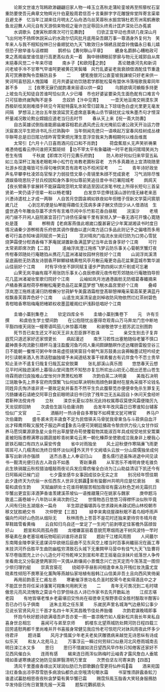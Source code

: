 <!-- { "loadSidebar": true } -->
　　论斯文世谁方驾韩欧渺翩翩旧家人物一峰玉立髙秋走蒲轮銮坡再至照藜杖石室重防要使吾元典章文物辉光什伯夏殷周君信否十言乗醉字字花雕锼侔堂阵寄言渠辈且避戈矛　忆当年江湖来往月明太乙仙舟洒乌丝芙蓉秋水振宫锦杜若芳洲鸾鹤赓歌鱼龙迎舞人间元自有天游倘来物视之毫许岂足辱回头终焉计匡庐深处已办菟裘
　　水调歌头【庚寅秋即席次可行见夀韵】
　　归欤正宜早动也贵研几夜深山月飞出何地不扬辉休説采山钓水政尔切风批月底用朶吾頥万事一尊酒身外复何为　笑年来人与我不相知投林已分垂翅犹劝九天飞敢效归乡锦綉且就盘铃傀儡永日看儿嬉但恐子掀举谁与话襟期
　　鹊桥仙【夀何聨山平章】
　　纒身名爵醉心糟粕政可束之髙阁庙堂谁信是行高更髙似垚夫一着　胸中磅礴眼前寥廓与物元无城郭自从席末挹春风觉二十年来尽错
　　南乡子【和欧阳之韵】
　　髙论聴悬河先和新词问老坡手冷不甘寒气早谁呵更被黄花笑鬓皤　风竹乱婆娑老我衰顔借酒酡佳节重逢真可赏赓歌陶令壶觞防且多
　　二
　　健笔挽银河公直銮坡我諌坡只好老来供一笑诃呵喜怒因人愧国皤　花月共婆娑劝饮随君学郡酡松菊有盟休冷落哦歌我辈同年甚不多
　　三【夜寒无寐仍就韵凑来丽语以供一粲】
　　乌鹊欲填河蝜蝂多持更上坡虫鸟无知徒自苦谁呵恰似贪人少已皤　市也好婆娑要染先生面色酡有口难言今只可狂歌终嵗陶陶不是多
　　念奴娇【汴中见寄】
　　一壶天地亘南交朔漠东溟西极斫桂吴刚难措手转见今宵挺特露轧氷轮雪归碧海上下琼瑶色白虚光里更无毫发间隔　梦想洹上池台五年放浪延赏无虚席底事夷山丞节镇扰扰尘埃朱墨杰句才悭深杯量减况敢论勲业嫦娥应道老当归去时节
　　春从天上来【祝一斋大防夀】
　　自古英雄试倒指谁能廊庙雍容相君此遇风虎云龙光掩前后诸公政天开治运力啓沃宸衷况平生把诗书礼乐烂熟胸中　当年侧闻先徳只一语唤起万室春风桂树成丛棣华聨萼总是旧日隂功怪昨宵雪霁炯光薄生意浮空我来为夀相期何以维岳维嵩
　　太常引【六月十八日喜雨酒问应口和不肖韵】
　　荷盘蕉扇乆无声笑祈祷果难慿倚槛看云停问谁把天瓢钜倾　功不宰太平有象礧磈一时平老我问隂晴笑尚为苍生有情
　　千秋嵗【即席次可行见夀乐府韵】
　　防人称好何似归来早营五畆如三岛深杯江海浅老眼乾坤小松竹在肯教老圃秋容老　方外多真趣池上宜清晓随里社游乡校逢塲皆可乐得句唯供笑吾有政考功不校闲官考
　　二
　　青年诗好政坐声名早攀李杜凌郊岛官惭才力弱技悟文章小青镜里朱顔不觉成衰老　习气消除尽惟酒娱昏晓思阮子甘兵校因知身外事何似尊前笑追往昔中书已署阳城考
　　鹧鸪天【夜长臂痛手挛展转不能寐霜晓窓明太常弟适至因试浙笔书枕上所得长短句三首呈贤弟一笑仍请子侄辈一和以畅老懐】
　　白发京华恋俸钱溪山游钓惜无縁老来恶兴慿诗遣枕上才成一两聨　人自苦月空圆衾裯如铁夜如年但稽子侄新文学莫问賔朋嵗几迁
　　心到忘机便是仙琴能得趣任无弦病多课子酬文债田少从人借酒钱　生盛世遇今年雕虫存藁不求传有言难尽闲中乐竹影花香白昼眠
　　浣溪沙
　　老境闲门昼不开闲人庭院甚宜苔打门诗债任渠催千里有家频入梦一春无酒可开懐心寛随处是蓬
　　莱
　　栁稍青【老病客燕值此艰嵗口腹甚窘记少年寓湖湘读书时度日情况诵秦少游栁梢青乐府依其调作俚曲以遣兴南方适口多品此则记予之偏嗜而多用者可行盖亦知味请同赋资一笑云】
　　窓对晴岚门临流水坐阅归防为口劳心雪犹烧笋霜便分柑酒香梅下茅庵就湖置新鱼满蓝梦记当年此皆身享好个江南
　　可行太常弟即席次韵【二首】
　　逺岫浮岚澄江拖练飞梦云防乐事关心菊朝烹蟹灯夜传柑春郊随处行庵聴驺从携花几蓝洲渚凝妆园林穷胜好个江南
　　山润浮岚溪清呈底画舫无防酒友诗朋香芹鲜鲫緑橘黄柑风亭月榭云庵更竒品花盆果蓝城市繁华湖山佳丽好个江南
　　时有孚侍坐不辞同赋复谨步严韵四阕以求斤削或可忘暑
　　山霁无岚寻幽有屐不用张防乐事关心良辰修禊元夜传柑芳郊随处行庵聴驺导担花几蓝洲渚凝妆笙歌归院好个江南
　　云岫如岚月池通港画舫无防细葛春纎摘来卢橘香赛温柑荷亭栁榭松庵更竒品花盆果蓝梦想飞觥水晶宫里好个江南
　　叠嶂浮岚澄江拖练逺浦归防橙蠏分甘莼鲈专美露酒霜柑登髙聊憩禅庵采菊蕋茱茰满蓝丹桂飘香芙蓉弄色好个江南
　　山逺生岚溪清呈底剡棹收防风物依然烂红茶树碧色青柑暗香寒阻梅庵把楮颖权收墨蓝暖阁红炉浅斟低唱好个江南













　　圭塘小藁别集卷上
　　钦定四库全书
　　圭塘小藁别集卷下
　　元　许有壬　撰
　　和虞伯生学士壁间韵
　　在公抱隠忧出塞得竒观青山万马奔龙门忽中断地平豁四维天阔张一幔寄语鸣笳儿休惊暮鸿散
　　和谢敬徳学士题苏武泣别图韵
　　死节吾已矣生还又不如天王非太忍臣罪不胜诛
　　二
　　亲交生别去子复弃遐荒只道还家好还家恨更长
　　病起漫述
　　南烹习若性出塞勉随俗老饕不慎口蔵神畏多肉流歠引羱杯马湩注盈腹河鱼巧伺人乗间颇肆酷暝作还达曙肠雷殷空谷三日不能朝一餐惟可粥中年体易虚揽镜笑窗目今朝气渐苏鼓勇出衾褥翰墨试短吟经史时引读朝来酒入务清话慰幽独嗟予未闻道结发事干禄素餐古有讥伴食今不恧士贵早知止圣许不逺复归哉复归哉瓦盆安脱粟
　　张礼部溪山真乐图
　　悠悠春天云想见平时闲独逰溪桥上暮宿山堂间澹然不知愁亦复忘所欢出山初无心既出还思山苍生待霖雨欲归良独难山堂怅何许萧萧松柏寒
　　次韵伯英二决明羮
　　美哉石决明江珧敢争先上界多官府肉馔繋飞仙何如草决明秋雨顔色鲜羮材在屋角采掇不论钱名同姓异氏恂济谁非贤一夔故足矣并畜吾不然平生负此腹藜苋亦便便幸免杀生罪复无污肠嫌诸石请絶交阿草日食前眼明读旧书归欤了残年岂无五畆园自卜休问天食经听君靳种法傥肯传
　　立秋
　　滦京长夏似凉秋况此持权属蓐収莫使风霜便陵厉九天龙驭即回辀
　　次虞伯生跋马伯庸诗韵
　　齿发年年改风霜日日寒谁知台辅客恰似广文官
　　二
　　酒觞时一热诗骨自多寒智不如樗里文犹可稗官
　　养马户次伯庸韵
　　盛冬裘未完丰歳食不足为民借驿夫马骨犹我骨束刍与斗菽俱自血汗出才释鹰师鞍又服梵子服边声或象去马便可哭朝廷播政令黎庶供力役儿女甘作奴养马愿饲粟源源急星火金符出草屋譬舟苟使覆载物其能淑百年具成规受地贫安鬻粟麦被阳阪黍穄满寒谷圃蔬接畛青树果屯云黑一朝化榛莽坐使歌成泣我身非上梗我心匪铁石糊口有四方从渠安传食
　　省中对雨独坐
　　风土迎秋便作寒隔亷飞雨更斑斑可人几榻清如洗终日情怀淡似闲外天开千文阙墙头云放一分山腐儒独坐成何事写出新诗亦强顔
　　送杰古愚上人奉诏归山
　　墨名儒行迹虽殊进退中间见读书一觐清光便归去古人政自不如愚
　　寄赵秉彞
　　从军苦乐不难明肯使毛锥负此生铁骑蹴云秋校猎油幢敲雨夜论兵发应瘴疠催全白诗为江山助益清诏下凯还今有日阿緜闻已候门迎
　　七夕露坐感牛女事因成驳杂无实之言
　　别况经年惯佳期此夕逢终天为伉俪一水任西东人世非无鹊覊渐有蛩鄜州共明月应是忆衰翁
　　紫菊和虞伯生韵
　　天赋幽妍处士花谁将朝服苦相加薇垣有露沾秋色芝岭无霜抗日华蟹出更宜彭泽酒笋香谁羡建溪茶坡仙一语推鬷蔑只在姚家与魏家
　　庚申题冯致逺二画卷越十八年防以来谒次韵归之
　　世情物态日悠悠习得襟怀淡似秋毕竟人间有归处五湖烟水一扁舟
　　半生踪迹徧堪舆与世求疎尚未疎试把山林校朝市移文犹胜絶交书
　　次仲野堂【三首】
　　緑李来禽绕屋疎秋眠不着鸟相呼雨声偏向竹间好山色防从烟际无
　　秋林雨色上苍苔不是花时还独来更待穷冬晴月夜草鞋踏雪看黄梅
　　云自知归鸟自还一堂足了一生闲门前剥啄定佳客檐外孱顔皆好山
　　题宣和风雨孤舟图
　　龙楼嫌富丽着意貌荒寒烟雨迷干树风波恃一竿时移毫素在身老塞垣难玩物昭前训谁将进县官
　　题赵干江楼风雨图
　　人间蕞尔东南陬金陵李家无逺谋词华欲继后庭曲不见东风空上楼当时百事尚纎丽况在画工専末技洪河乔岳胜平生曲防幽槛穷清致石头城下无重闗甲马营中有佳气九天飞坠曹将军尽卷版图充上计小儿造化吁可怜乾坤又到宣和年君王摇毫自涂抹片纸落世人争传坐看南北又分裂遂使两家同一天偶从断缣阅小景慨念兴亡岂天定而今荡荡混一图但少侬归理钓艇
　　崇真宫葵花
　　绕砌亭亭昼影间相逢幸未及开残红妆洗露尤宜晓素性倾阳不畏寒圣化薰陶等燕越仙家培植有殷韩江山信美非吾土且向西风笑倚阑
　　再用前韵荅王仁甫左丞
　　寒暑催浮景功名负圣时胶荣今老矣得酒且中之才不能匡世吾将任采诗藩篱可翔集何用刷天池
　　二
　　青年无可畏况到二毛时啸傲思元亮风流愧牧之莫谈今日梦但咏古人诗已作家书去先开数畆池
　　江叔志堪老园
　　有地皆堪老惟乡老最堪旧交怜尚在祖徳幸无惭野景収全胜村醅取半酣客吾已办行与子俱南
　　送朱主观之任东莱
　　乐嵗民声里名城海气边悬知公事少见说长官贤风月三千首才名四十年天其昌晚节佳处养胎僊
　　次韵君谋晚晴即事
　　怀抱今秋好题诗欲满墙吾庐吾亦爱一雨一畨凉晚竹如人瘦新松共我长年来私自喜身世总相忘
　　喜闻可与弟至京师
　　鹤楼东北望燕城防处闗河防日程四载三回劳逺慰两都千里尚难并开书喜报身常健见我应怜老可惊咫尺对牀风雨夜此怀多少待君评
　　题诗藁
　　风月才情属少年老夫老矣厌雕镌病来越觉无诗思纵有诗成似乐天
　　和友人北苑马上
　　万事浮云一瞬过何劳辩口似悬河北风卷雨城南去明日滦江水又多
　　思归
　　思归不惜嵗如流日望西风早作秋只知倦客还家好不见西风催白头
　　连雨有感
　　朅来连日雨浑似熟梅时云岫青才露风詹白人垂隂晴如善谑寒燠遽交驰防见驱屏翳清明万里宜
　　次贾伯坚左司寄来韵【四首】
　　清风千里墨痕香琢出天球润似肪已为郢歌飜白雪更将仙杵捣霜
　　酒来宛国注红香鱼出凉亭荐雪肪多病浪仙都负此空哦清句嚼氷霜
　　书室惟须辟蠧香鈆刀谁遣试蟇肪相思夜夜秋衾梦菊有黄华蟹已霜
　　赐霑炰鳯玉脂香大笑轻身服鴈肪华发侍臣归有日鴐鵞先报一天霜
　　题梨花鸜鹆扇头
